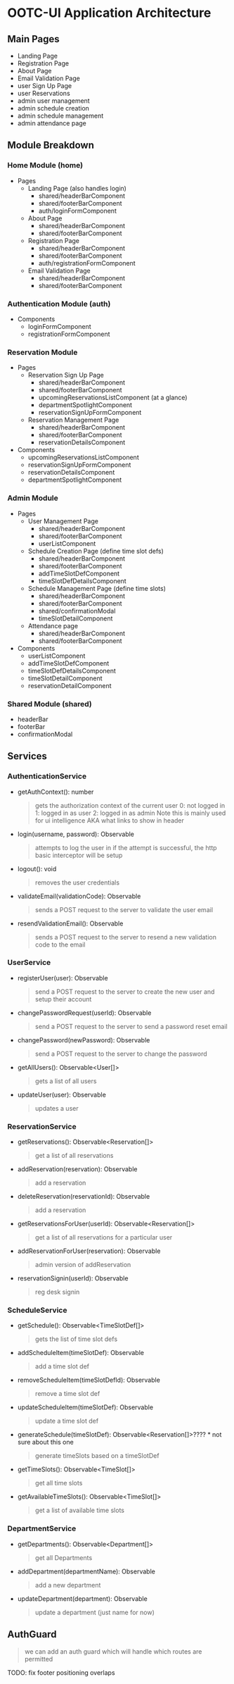 # OOTC-UI Application Architecture

## Main Pages
* Landing Page
* Registration Page
* About Page
* Email Validation Page
* user Sign Up Page
* user Reservations
* admin user management
* admin schedule creation
* admin schedule management
* admin attendance page

## Module Breakdown
### Home Module (home)
* Pages
	* Landing Page (also handles login)
		* shared/headerBarComponent
		* shared/footerBarComponent
		* auth/loginFormComponent
	* About Page
		* shared/headerBarComponent
		* shared/footerBarComponent
	* Registration Page
		* shared/headerBarComponent
		* shared/footerBarComponent
		* auth/registrationFormComponent
	* Email Validation Page
		* shared/headerBarComponent
		* shared/footerBarComponent

### Authentication Module (auth)
* Components
	* loginFormComponent
	* registrationFormComponent

### Reservation Module
* Pages
	* Reservation Sign Up Page
		* shared/headerBarComponent
		* shared/footerBarComponent
		* upcomingReservationsListComponent (at a glance)
		* departmentSpotlightComponent
		* reservationSignUpFormComponent
	* Reservation Management Page
		* shared/headerBarComponent
		* shared/footerBarComponent
		* reservationDetailsComponent
* Components
	* upcomingReservationsListComponent
	* reservationSignUpFormComponent
	* reservationDetailsComponent
	* departmentSpotlightComponent

### Admin Module
* Pages 
	* User Management Page
		* shared/headerBarComponent
		* shared/footerBarComponent
		* userListComponent
	* Schedule Creation Page (define time slot defs)
		* shared/headerBarComponent
		* shared/footerBarComponent
		* addTimeSlotDefComponent
		* timeSlotDefDetailsComponent
	* Schedule Management Page (define time slots)
		* shared/headerBarComponent
		* shared/footerBarComponent
		* shared/confirmationModal
		* timeSlotDetailComponent
	* Attendance page
		* shared/headerBarComponent
		* shared/footerBarComponent
* Components
	* userListComponent
	* addTimeSlotDefComponent
	* timeSlotDefDetailsComponent
	* timeSlotDetailComponent
	* reservationDetailComponent

### Shared Module (shared)
* headerBar
* footerBar
* confirmationModal

## Services
### AuthenticationService
* getAuthContext(): number
	> gets the authorization context of the current user
	> 0: not logged in
	> 1: logged in as user
	> 2: logged in as admin
	> Note this is mainly used for ui intelligence AKA what links to show in header
* login(username, password): Observable<boolean>
	> attempts to log the user in
	> if the attempt is successful, the http basic interceptor will be setup
* logout(): void
	> removes the user credentials
* validateEmail(validationCode): Observable<boolean>
	> sends a POST request to the server to validate the user email
* resendValidationEmail(): Observable<boolean>
	> sends a POST request to the server to resend a new validation code to the email

### UserService
* registerUser(user): Observable<User>
	> send a POST request to the server to create the new user and setup their account
* changePasswordRequest(userId): Observable<boolean>
	> send a POST request to the server to send a password reset email
* changePassword(newPassword): Observable<boolean>
	> send a POST request to the server to change the password
* getAllUsers(): Observable<User[]>
	> gets a list of all users
* updateUser(user): Observable<User>
	> updates a user

### ReservationService
* getReservations(): Observable<Reservation[]>
	> get a list of all reservations
* addReservation(reservation): Observable<Reservation>
	> add a reservation
* deleteReservation(reservationId): Observable<boolean>
	> add a reservation
* getReservationsForUser(userId): Observable<Reservation[]>
	> get a list of all reservations for a particular user
* addReservationForUser(reservation): Observable<Reservation>
	> admin version of addReservation
* reservationSignin(userId): Observable<boolean>
	> reg desk signin

### ScheduleService
* getSchedule(): Observable<TimeSlotDef[]>
	> gets the list of time slot defs
* addScheduleItem(timeSlotDef): Observable<TimeSlot>
	> add a time slot def
* removeScheduleItem(timeSlotDefId): Observable<TimeSlot>
	> remove a time slot def	
* updateScheduleItem(timeSlotDef): Observable<TimeSlotDef>
	> update a time slot def
* generateSchedule(timeSlotDef): Observable<Reservation[]>???? * not sure about this one
	> generate timeSlots based on a timeSlotDef
* getTimeSlots(): Observable<TimeSlot[]>
	> get all time slots
* getAvailableTimeSlots(): Observable<TimeSlot[]>
	> get a list of available time slots

### DepartmentService
* getDepartments(): Observable<Department[]>
	> get all Departments
* addDepartment(departmentName): Observable<Department>
	> add a new department
* updateDepartment(department): Observable<Department>
	> update a department (just name for now)

## AuthGuard
> we can add an auth guard which will handle which routes are permitted

TODO:
fix footer positioning overlaps
